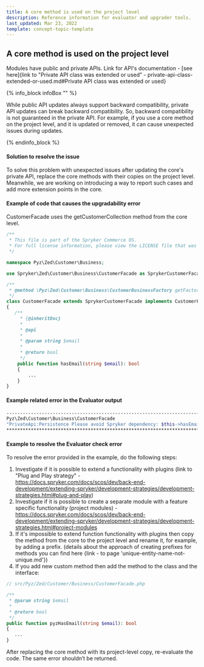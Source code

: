 ```yaml
---
title: A core method is used on the project level
description: Reference information for evaluator and upgrader tools.
last_updated: Mar 23, 2022
template: concept-topic-template
---
```


## A core method is used on the project level

Modules have public and private APIs. Link for API's documentation - [see here]{link to "Private API class was extended or used" - private-api-class-extended-or-used.md#Private API class was extended or used}

{% info_block infoBox "" %}

While public API updates always support backward compatibility, private API updates can break backward compatibility. So, backward compatibility is not guaranteed in the private API. For example, if you use a core method on the project level, and it is updated or removed, it can cause unexpected issues during updates.

{% endinfo_block %}

#### Solution to resolve the issue

To solve this problem with unexpected issues after updating the core's private API, replace the core methods with their copies on the project level.
Meanwhile, we are working on introducing a way to report such cases and add more extension points in the core.

#### Example of code that causes the upgradability error

CustomerFacade uses the getCustomerCollection method from the core level.

```php
/**
 * This file is part of the Spryker Commerce OS.
 * For full license information, please view the LICENSE file that was distributed with this source code.
 */

namespace Pyz\Zed\Customer\Business;

use Spryker\Zed\Customer\Business\CustomerFacade as SprykerCustomerFacade;

/**
 * @method \Pyz\Zed\Customer\Business\CustomerBusinessFactory getFactory()
 */
class CustomerFacade extends SprykerCustomerFacade implements CustomerFacadeInterface
{
   /**
     * {@inheritDoc}
     *
     * @api
     *
     * @param string $email
     *
     * @return bool
     */
    public function hasEmail(string $email): bool
    {
        ...
    }
}
```

#### Example related error in the Evaluator output

```bash
------------------------------------------------------------------------------------------------------------------------
Pyz\Zed\Customer\Business\CustomerFacade
"PrivateApi:Persistence Please avoid Spryker dependency: $this->hasEmail(...)"
************************************************************************************************************************
```

#### Example to resolve the Evaluator check error

To resolve the error provided in the example, do the following steps:
1. Investigate if it is possible to extend a functionality with plugins (link to "Plug and Play strategy" - https://docs.spryker.com/docs/scos/dev/back-end-development/extending-spryker/development-strategies/development-strategies.html#plug-and-play)
2. Investigate if it is possible to create a separate module with a feature specific functionality (project modules) - https://docs.spryker.com/docs/scos/dev/back-end-development/extending-spryker/development-strategies/development-strategies.html#project-modules
3. If it's impossible to extend function functionality with plugins then copy the method from the core to the project level and rename it, for example, by adding a prefix. (details about the approach of creating prefixes for methods you can find here {link - to page 'unique-entity-name-not-unique.md'})
4. If you add new custom method then add the method to the class and the interface:
```php
// src/Pyz/Zed/Customer/Business/CustomerFacade.php

/**
 * @param string $email
 *
 * @return bool
 */
public function pyzHasEmail(string $email): bool
{
   ...
}
```
After replacing the core method with its project-level copy, re-evaluate the code. The same error shouldn’t be returned.
